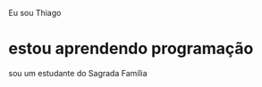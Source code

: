 <!DOCTYPE html>
<html lang="pt-br">
  <head>
    <meta charset="UTF-8" />
    <meta name="viewport" content="width=device-width, initial-scale=1.0" />
    <link rel="stylesheet" href="style.css" />
    <title>Meu portfolio</title>
  </head>
  <body></body>
</html>
<body>
    <img src="" alt="" srcset="" />
    <p>Eu sou Thiago</p>
    <h1>estou aprendendo programação</h1>
    <p>
      sou um estudante do Sagrada Família
    </p>
  </body>

